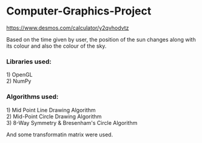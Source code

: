# Computer-Graphics-Project
https://www.desmos.com/calculator/y2qvhodvtz

Based on the time given by user, the position of the sun changes along with its colour and also the colour of the sky. <br>
<H3>Libraries used:</H3>
1) OpenGL <br>
2) NumPy

<h3>Algorithms used:</h3>
1) Mid Point Line Drawing Algorithm <br>
2) Mid-Point Circle Drawing Algorithm <br>
3) 8-Way Symmetry & Bresenham's Circle Algorithm <br>

And some transformatin matrix were used.
